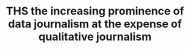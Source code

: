 ---
title: "THS the increasing prominence of data journalism at the expense of qualitative journalism"
infoslide: "Data journalism is a type of journalism reflecting the increased role that numerical data has in the production and distribution of information in the digital era. It reflects the increased interaction between content producers (journalists) and several other fields such as design, computer science and statistics. On the flip side, more traditional forms of journalism are qualitative in approach, focusing more on interpretation and contextualisation."
round: "Round 5"
weight: 5
videos: []
tags: ['Media']
layout: "motion"
categories: ["motions"]
---
